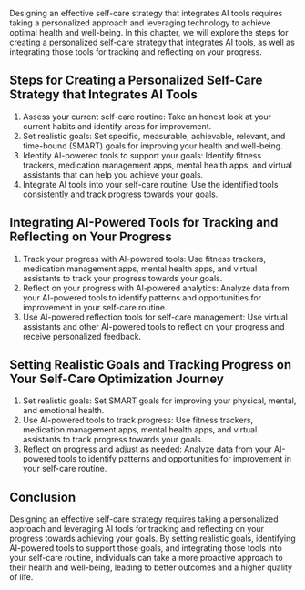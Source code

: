 
Designing an effective self-care strategy that integrates AI tools requires taking a personalized approach and leveraging technology to achieve optimal health and well-being. In this chapter, we will explore the steps for creating a personalized self-care strategy that integrates AI tools, as well as integrating those tools for tracking and reflecting on your progress.

Steps for Creating a Personalized Self-Care Strategy that Integrates AI Tools
-----------------------------------------------------------------------------

1. Assess your current self-care routine: Take an honest look at your current habits and identify areas for improvement.
2. Set realistic goals: Set specific, measurable, achievable, relevant, and time-bound (SMART) goals for improving your health and well-being.
3. Identify AI-powered tools to support your goals: Identify fitness trackers, medication management apps, mental health apps, and virtual assistants that can help you achieve your goals.
4. Integrate AI tools into your self-care routine: Use the identified tools consistently and track progress towards your goals.

Integrating AI-Powered Tools for Tracking and Reflecting on Your Progress
-------------------------------------------------------------------------

1. Track your progress with AI-powered tools: Use fitness trackers, medication management apps, mental health apps, and virtual assistants to track your progress towards your goals.
2. Reflect on your progress with AI-powered analytics: Analyze data from your AI-powered tools to identify patterns and opportunities for improvement in your self-care routine.
3. Use AI-powered reflection tools for self-care management: Use virtual assistants and other AI-powered tools to reflect on your progress and receive personalized feedback.

Setting Realistic Goals and Tracking Progress on Your Self-Care Optimization Journey
------------------------------------------------------------------------------------

1. Set realistic goals: Set SMART goals for improving your physical, mental, and emotional health.
2. Use AI-powered tools to track progress: Use fitness trackers, medication management apps, mental health apps, and virtual assistants to track progress towards your goals.
3. Reflect on progress and adjust as needed: Analyze data from your AI-powered tools to identify patterns and opportunities for improvement in your self-care routine.

Conclusion
----------

Designing an effective self-care strategy requires taking a personalized approach and leveraging AI tools for tracking and reflecting on your progress towards achieving your goals. By setting realistic goals, identifying AI-powered tools to support those goals, and integrating those tools into your self-care routine, individuals can take a more proactive approach to their health and well-being, leading to better outcomes and a higher quality of life.

